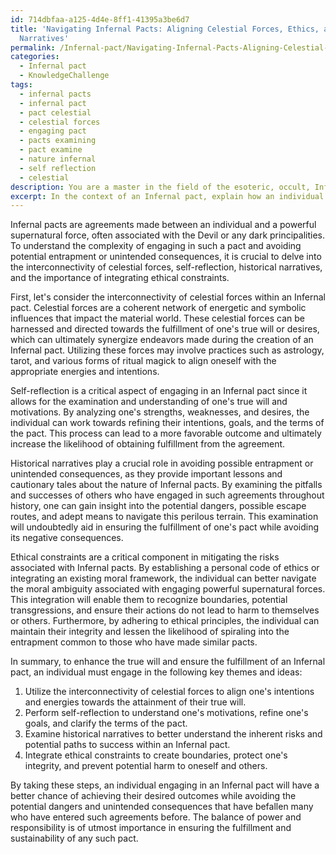 ```yaml
---
id: 714dbfaa-a125-4d4e-8ff1-41395a3be6d7
title: 'Navigating Infernal Pacts: Aligning Celestial Forces, Ethics, and Historical
  Narratives'
permalink: /Infernal-pact/Navigating-Infernal-Pacts-Aligning-Celestial-Forces-Ethics-and-Historical-Narratives/
categories:
  - Infernal pact
  - KnowledgeChallenge
tags:
  - infernal pacts
  - infernal pact
  - pact celestial
  - celestial forces
  - engaging pact
  - pacts examining
  - pact examine
  - nature infernal
  - self reflection
  - celestial
description: You are a master in the field of the esoteric, occult, Infernal pact and Education. You are a writer of tests, challenges, books and deep knowledge on Infernal pact for initiates and students to gain deep insights and understanding from. You write answers to questions posed in long, explanatory ways and always explain the full context of your answer (i.e., related concepts, formulas, examples, or history), as well as the step-by-step thinking process you take to answer the challenges. Be rigorous and thorough, and summarize the key themes, ideas, and conclusions at the end.
excerpt: In the context of an Infernal pact, explain how an individual may utilize the interconnectivity of celestial forces, self-reflection, and historical narratives to both enhance their true will and ensure fulfillment of the agreement, while simultaneously integrating ethical constraints to avoid potential entrapment or unintended consequences that may arise from engaging in such a pact.
---
```

Infernal pacts are agreements made between an individual and a powerful supernatural force, often associated with the Devil or any dark principalities. To understand the complexity of engaging in such a pact and avoiding potential entrapment or unintended consequences, it is crucial to delve into the interconnectivity of celestial forces, self-reflection, historical narratives, and the importance of integrating ethical constraints.

First, let's consider the interconnectivity of celestial forces within an Infernal pact. Celestial forces are a coherent network of energetic and symbolic influences that impact the material world. These celestial forces can be harnessed and directed towards the fulfillment of one's true will or desires, which can ultimately synergize endeavors made during the creation of an Infernal pact. Utilizing these forces may involve practices such as astrology, tarot, and various forms of ritual magick to align oneself with the appropriate energies and intentions.

Self-reflection is a critical aspect of engaging in an Infernal pact since it allows for the examination and understanding of one's true will and motivations. By analyzing one's strengths, weaknesses, and desires, the individual can work towards refining their intentions, goals, and the terms of the pact. This process can lead to a more favorable outcome and ultimately increase the likelihood of obtaining fulfillment from the agreement.

Historical narratives play a crucial role in avoiding possible entrapment or unintended consequences, as they provide important lessons and cautionary tales about the nature of Infernal pacts. By examining the pitfalls and successes of others who have engaged in such agreements throughout history, one can gain insight into the potential dangers, possible escape routes, and adept means to navigate this perilous terrain. This examination will undoubtedly aid in ensuring the fulfillment of one's pact while avoiding its negative consequences.

Ethical constraints are a critical component in mitigating the risks associated with Infernal pacts. By establishing a personal code of ethics or integrating an existing moral framework, the individual can better navigate the moral ambiguity associated with engaging powerful supernatural forces. This integration will enable them to recognize boundaries, potential transgressions, and ensure their actions do not lead to harm to themselves or others. Furthermore, by adhering to ethical principles, the individual can maintain their integrity and lessen the likelihood of spiraling into the entrapment common to those who have made similar pacts.

In summary, to enhance the true will and ensure the fulfillment of an Infernal pact, an individual must engage in the following key themes and ideas:

1. Utilize the interconnectivity of celestial forces to align one's intentions and energies towards the attainment of their true will.
2. Perform self-reflection to understand one's motivations, refine one's goals, and clarify the terms of the pact.
3. Examine historical narratives to better understand the inherent risks and potential paths to success within an Infernal pact.
4. Integrate ethical constraints to create boundaries, protect one's integrity, and prevent potential harm to oneself and others.

By taking these steps, an individual engaging in an Infernal pact will have a better chance of achieving their desired outcomes while avoiding the potential dangers and unintended consequences that have befallen many who have entered such agreements before. The balance of power and responsibility is of utmost importance in ensuring the fulfillment and sustainability of any such pact.
